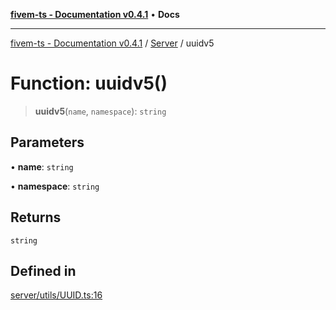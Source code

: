 [**fivem-ts - Documentation v0.4.1**](../../../README.md) • **Docs**

***

[fivem-ts - Documentation v0.4.1](../../../README.md) / [Server](../README.md) / uuidv5

# Function: uuidv5()

> **uuidv5**(`name`, `namespace`): `string`

## Parameters

• **name**: `string`

• **namespace**: `string`

## Returns

`string`

## Defined in

[server/utils/UUID.ts:16](https://github.com/Purpose-Dev/fivem-ts/blob/af9f57481b70813a163451854c2103aaaed13195/src/server/utils/UUID.ts#L16)
